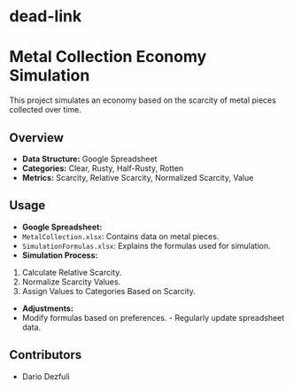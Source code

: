 # dead-link
# Metal Collection Economy Simulation
This project simulates an economy based on the scarcity of metal pieces collected over
time.
## Overview
- **Data Structure:** Google Spreadsheet
- **Categories:** Clear, Rusty, Half-Rusty, Rotten
- **Metrics:** Scarcity, Relative Scarcity, Normalized Scarcity, Value
## Usage
- **Google Spreadsheet:**
- `MetalCollection.xlsx`: Contains data on metal pieces.
- `SimulationFormulas.xlsx`: Explains the formulas used for simulation.
- **Simulation Process:**
1. Calculate Relative Scarcity.
2. Normalize Scarcity Values.
3. Assign Values to Categories Based on Scarcity.
- **Adjustments:**
- Modify formulas based on preferences. - Regularly update spreadsheet data.
## Contributors
- Dario Dezfuli
